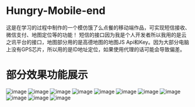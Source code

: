 # Hungry-Mobile-end
这是在学习的过程中制作的一个模仿饿了么点餐的移动端作品，可实现短信接收、微信支付、地图定位等的功能！
短信的接口因为我是个人开发者所以我用的是云之讯平台的接口，地图部分用的是高德地图的地图JS Api和Key。因为大部分电脑上没有GPS芯片，所以用的是ID地址定位，如果使用代理的话可能会导致偏差。
# 部分效果功能展示
  ![image](https://github.com/feng-yu-hong/Hungry-Mobile-end/blob/master/elma_img/1.PNG)
  ![image](https://github.com/feng-yu-hong/Hungry-Mobile-end/blob/master/elma_img/2.PNG)
  ![image](https://github.com/feng-yu-hong/Hungry-Mobile-end/blob/master/elma_img/3.PNG)
  ![image](https://github.com/feng-yu-hong/Hungry-Mobile-end/blob/master/elma_img/4.PNG)
  ![image](https://github.com/feng-yu-hong/Hungry-Mobile-end/blob/master/elma_img/5.PNG)
  ![image](https://github.com/feng-yu-hong/Hungry-Mobile-end/blob/master/elma_img/6.PNG)
  ![image](https://github.com/feng-yu-hong/Hungry-Mobile-end/blob/master/elma_img/7.PNG)
  ![image](https://github.com/feng-yu-hong/Hungry-Mobile-end/blob/master/elma_img/8.PNG)
  ![image](https://github.com/feng-yu-hong/Hungry-Mobile-end/blob/master/elma_img/9.PNG)
  ![image](https://github.com/feng-yu-hong/Hungry-Mobile-end/blob/master/elma_img/10.PNG)
  ![image](https://github.com/feng-yu-hong/Hungry-Mobile-end/blob/master/elma_img/11.PNG)
